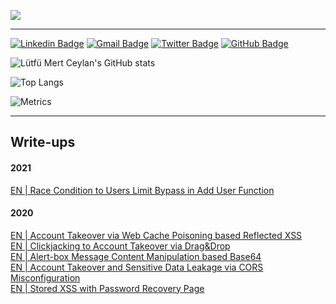 [![](https://raw.githubusercontent.com/lutfumertceylan/lutfumertceylan/main/chat.svg)](https://www.linkedin.com/in/lutfumertceylan/)

------

[![Linkedin Badge](https://img.shields.io/badge/-Lütfü%20Mert%20Ceylan-e9e9e9?style=flat&logo=Linkedin&logoColor=blue&link=https://www.linkedin.com/in/lutfumertceylan/)](https://www.linkedin.com/in/lutfumertceylan/) 
[![Gmail Badge](https://img.shields.io/badge/-lutfu.mertceylan@owasp.org-e9e9e9?style=flat&logo=Gmail&logoColor=red&link=mailto:lutfu.mertceylan@owasp.org)](mailto:lutfu.mertceylan@owasp.org)
[![Twitter Badge](https://img.shields.io/badge/-Lütfü%20Mert%20Ceylan-e9e9e9?style=flat&logo=twitter&logoColor=blue&link=https://twitter.com/lutfumertceylan/)](https://twitter.com/lutfumertceylan/) 
[![GitHub Badge](https://img.shields.io/badge/-lutfumertceylan-e9e9e9?style=flat&logo=GitHub&logoColor=red&link=https://github.com/lutfumertceylan)](https://github.com/lutfumertceylan)

![Lütfü Mert Ceylan's GitHub stats](https://github-readme-stats.vercel.app/api?username=lutfumertceylan&show_icons=true&theme=material-palenight)

![Top Langs](https://github-readme-stats.vercel.app/api/top-langs/?username=lutfumertceylan&layout=compact&theme=material-palenight)

![Metrics](https://metrics.lecoq.io/lutfumertceylan)

------

<h2>Write-ups</h2>

<h4>2021</h4>
<a href="https://lutfumertceylan.com.tr/posts/race-condition-limit-bypass/">EN | Race Condition to Users Limit Bypass in Add User Function</a><br>

<h4>2020</h4>
<a href="https://lutfumertceylan.com.tr/posts/acc-takeover-web-cache-xss/">EN | Account Takeover via Web Cache Poisoning based Reflected XSS</a><br>
<a href="https://lutfumertceylan.com.tr/posts/clickjacking-acc-takeover-drag-drop/">EN | Clickjacking to Account Takeover via Drag&Drop</a><br>
<a href="https://lutfumertceylan.com.tr/posts/alertbox-manipulation-base64/">EN | Alert-box Message Content Manipulation based Base64</a><br>
<a href="https://lutfumertceylan.com.tr/posts/ato-and-data-leakage-via-cors-misc/">EN | Account Takeover and Sensitive Data Leakage via CORS Misconfiguration</a><br>
<a href="https://lutfumertceylan.com.tr/posts/stored-xss-with-password-recovery-page/">EN | Stored XSS with Password Recovery Page</a><br>
